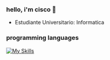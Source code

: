 ### hello, i'm cisco 👋
- Estudiante Universitario: Informatica
### programming languages
[![My Skills](https://skillicons.dev/icons?i=py,dart,nodejs,js,git)](https://skillicons.dev)
